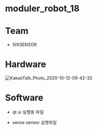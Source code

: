 # moduler_robot_18

# Team
- SIXSENSOR

# Hardware
![KakaoTalk_Photo_2020-10-12-09-42-33](https://user-images.githubusercontent.com/48857469/95694893-53b1da80-0c6f-11eb-93f5-0e0fe1109acd.jpeg)

# Software
- qt
  ui 실행용 파일
  
- sense
  sensor 실행파일
